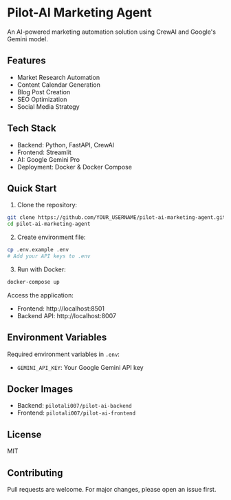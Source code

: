 # Pilot-AI Marketing Agent

An AI-powered marketing automation solution using CrewAI and Google's Gemini model.

## Features

- Market Research Automation
- Content Calendar Generation
- Blog Post Creation
- SEO Optimization
- Social Media Strategy

## Tech Stack

- Backend: Python, FastAPI, CrewAI
- Frontend: Streamlit
- AI: Google Gemini Pro
- Deployment: Docker & Docker Compose

## Quick Start

1. Clone the repository:
```bash
git clone https://github.com/YOUR_USERNAME/pilot-ai-marketing-agent.git
cd pilot-ai-marketing-agent
```

2. Create environment file:
```bash
cp .env.example .env
# Add your API keys to .env
```

3. Run with Docker:
```bash
docker-compose up
```

Access the application:
- Frontend: http://localhost:8501
- Backend API: http://localhost:8007

## Environment Variables

Required environment variables in `.env`:
- `GEMINI_API_KEY`: Your Google Gemini API key

## Docker Images

- Backend: `pilotali007/pilot-ai-backend`
- Frontend: `pilotali007/pilot-ai-frontend`

## License

MIT

## Contributing

Pull requests are welcome. For major changes, please open an issue first.

